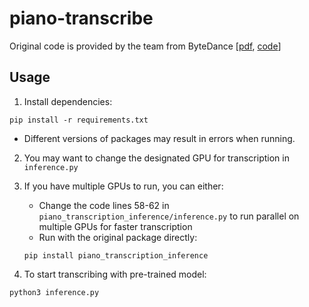 # piano-transcribe
Original code is provided by the team from ByteDance [[pdf](https://arxiv.org/pdf/2010.01815.pdf), [code](https://github.com/bytedance/piano_transcription)]  


## Usage

1. Install dependencies:  

```
pip install -r requirements.txt
```
* Different versions of packages may result in errors when running.

2. You may want to change the designated GPU for transcription in `inference.py`  

3. If you have multiple GPUs to run, you can either:  
    - Change the code lines 58-62 in `piano_transcription_inference/inference.py` to run parallel on multiple GPUs for faster transcription  
    - Run with the original package directly:   
    ```
    pip install piano_transcription_inference
    ```

4. To start transcribing with pre-trained model:  
```
python3 inference.py
```